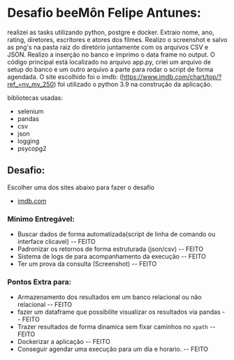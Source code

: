 #  Desafio beeMôn Felipe Antunes:

realizei as tasks utilizando python, postgre e docker. Extraio nome, ano, rating, diretores, escritores e atores dos filmes. Realizo o screenshot e salvo as png's na pasta raiz do diretório juntamente com os arquivos CSV e JSON. Realizo a inserção no banco e imprimo o data frame no output. O código principal está localizado no arquivo app.py, criei um arquivo de setup do banco e um outro arquivo a parte para rodar o script de forma agendada. O site escolhido foi o imdb: (https://www.imdb.com/chart/top/?ref_=nv_mv_250)
foi utilizado o python 3.9 na construção da aplicação.

bibliotecas usadas:
 - selenium
 - pandas
 - csv
 - json
 - logging
 - psycopg2

## Desafio:
Escolher uma dos sites abaixo para fazer o desafio

- [imdb.com](https://www.imdb.com/chart/top/?ref_=nv_mv_250)

### Minimo Entregável:

- Buscar dados de forma automatizada(script de linha de comando ou interface clicavel)   -- FEITO
- Padronizar os retornos de forma estruturada (json/csv) --  FEITO
- Sistema de logs de para acompanhamento da execução  -- FEITO
- Ter um prova da consulta (Screenshot) -- FEITO

### Pontos Extra para:

- Armazenamento dos resultados em um banco relacional ou não relacional -- FEITO
- fazer um dataframe que possibilite visualizar os resultados via pandas -- FEITO
- Trazer resultados de forma dinamica sem fixar caminhos no `xpath` -- FEITO
- Dockerizar a aplicação -- FEITO
- Conseguir agendar uma execução para um dia e horario. -- FEITO





